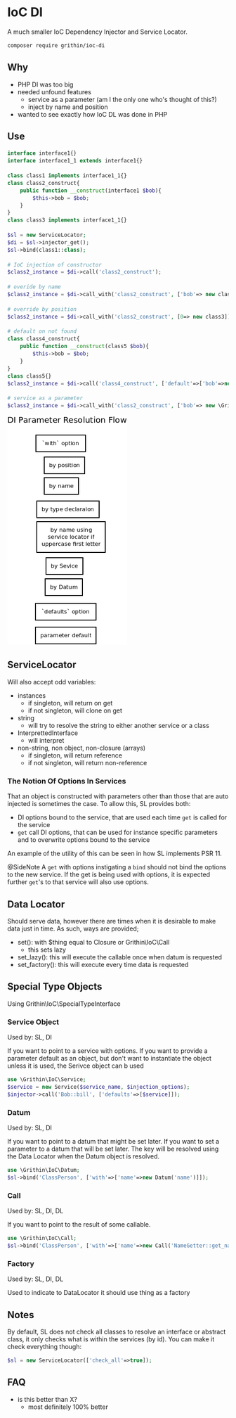 # IoC DI
A much smaller IoC Dependency Injector and Service Locator.

```sh
composer require grithin/ioc-di
```

## Why
-	PHP DI was too big
-	needed unfound features
	-	service as a parameter (am I the only one who's thought of this?)
	-	inject by name and position
-	wanted to see exactly how IoC DL was done in PHP

## Use

```php
interface interface1{}
interface interface1_1 extends interface1{}

class class1 implements interface1_1{}
class class2_construct{
	public function __construct(interface1 $bob){
		$this->bob = $bob;
	}
}
class class3 implements interface1_1{}

$sl = new ServiceLocator;
$di = $sl->injector_get();
$sl->bind(class1::class);

# IoC injection of constructor
$class2_instance = $di->call('class2_construct');

# overide by name
$class2_instance = $di->call_with('class2_construct', ['bob'=> new class3]);

# override by position
$class2_instance = $di->call_with('class2_construct', [0=> new class3]);

# default on not found
class class4_construct{
	public function __construct(class5 $bob){
		$this->bob = $bob;
	}
}
class class5{}
$class2_instance = $di->call('class4_construct', ['default'=>['bob'=>new class5]]);

# service as a parameter
$class2_instance = $di->call_with('class2_construct', ['bob'=> new \Grithin\IoC\Service('class3')]);


```

![Resolve Flow](about/di_resolution_flow.png?raw=true "Resolve Flow")


## ServiceLocator
Will also accept odd variables:
-	instances
	-	if singleton, will return on get
	-	if not singleton, will clone on get
-	string
	-	will try to resolve the string to either another service or a class
-	InterprettedInterface
	-	will interpret
-	non-string, non object, non-closure (arrays)
	-	if singleton, will return reference
	-	if not singleton, will return non-reference

### The Notion Of Options In Services

That an object is constructed with parameters other than those that are auto injected is sometimes the case.  To allow this, SL provides both:
-	DI options bound to the service, that are used each time `get` is called for the service
-	`get` call DI options, that can be used for instance specific parameters and to overwrite options bound to the service

An example of the utility of this can be seen in how SL implements PSR 11.

@SideNote A `get` with options instigating a `bind` should not bind the options to the new service.  If the get is being used with options, it is expected further `get`'s to that service will also use options.

## Data Locator
Should serve data, however there are times when it is desirable to make data just in time.  As such, ways are provided;
-	set(): with $thing equal to Closure or Grithin\IoC\Call
	-	this sets lazy
-	set_lazy(): this will execute the callable once when datum is requested
-	set_factory(): this will execute every time data is requested


## Special Type Objects
Using Grithin\IoC\SpecialTypeInterface

### Service Object
Used by: SL, DI

If you want to point to a service with options.
If you want to provide a parameter default as an object, but don't want to instantiate the object unless it is used, the Serivce object can b used
```php
use \Grithin\IoC\Service;
$service = new Service($service_name, $injection_options);
$injector->call('Bob::bill', ['defaults'=>[$service]]);
```

### Datum
Used by: SL, DI

If you want to point to a datum that might be set later.
If you want to set a parameter to a datum that will be set later.  The key will be resolved using the Data Locator when the Datum object is resolved.
```php
use \Grithin\IoC\Datum;
$sl->bind('ClassPerson', ['with'=>['name'=>new Datum('name')]]);
```

### Call
Used by: SL, DI, DL

If you want to point to the result of some callable.
```php
use \Grithin\IoC\Call;
$sl->bind('ClassPerson', ['with'=>['name'=>new Call('NameGetter::get_name')]]);
```


### Factory
Used by: SL, DI, DL

Used to indicate to DataLocator it should use thing as a factory



## Notes
By default, SL does not check all classes to resolve an interface or abstract class, it only checks what is within the services (by id).  You can make it check everything though:
```php
$sl = new ServiceLocator(['check_all'=>true]);
```


## FAQ
-	is this better than X?
	-	most definitely 100% better